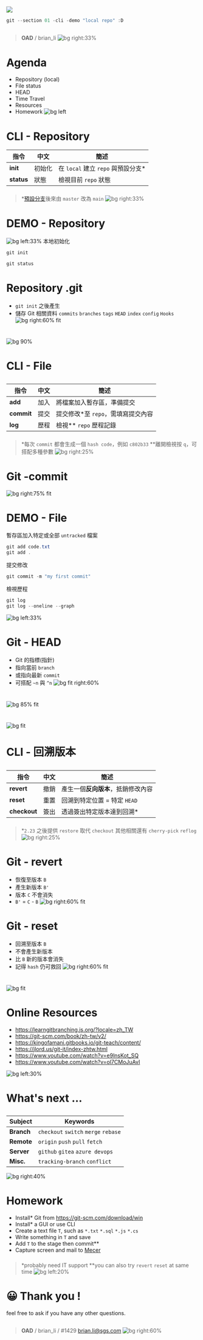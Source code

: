 ﻿---
marp: true
paginate: true
headingDivider: 1
footer: git-section-`01`
---

# 
![](../asset/gitlogo.png)
```powershell
git --section 01 -cli -demo "local repo" :D
```
##
> **OAD** / brian_li
![bg right:33%](https://picsum.photos/720?image=201)

# **A**genda
- Repository (local)
- File status
- HEAD
- Time Travel
- Resources
- Homework
![bg left](https://picsum.photos/720?image=125)


# CLI - **Repository**
|指令|中文|簡述|
|---|---|---|
|**init**|初始化|在 `local` 建立 `repo` 與預設分支*|
|**status**|狀態|檢視目前 `repo` 狀態|
###
> *[預設分支](https://www.ithome.com.tw/news/140094)後來由 `master` 改為 `main`
![bg right:33%](https://picsum.photos/720?image=609)

# DEMO - **Repository**
![bg left:33%](../asset/ignore.jpg)
本地初始化
```powershell
git init
```
```powershell
git status
```

<!-- _backgroundColor: #ddd -->

# Repository **.git**
- `git init` 之後產生
- 儲存 Git 相關資料
    `commits` `branches`
    `tags` `HEAD` `index`
    `config` `Hooks`
![bg right:60% fit](../asset/gitcomp.png)

#
![bg 90%](../asset/status.png)

# CLI - **File**
##
|指令|中文|簡述|
|---|---|---|
|**add**|加入|將檔案加入暫存區，準備提交|
|**commit**|提交|提交修改*至 `repo`，需填寫提交內容|
|**log**|歷程|檢視** `repo` 歷程記錄|
###
> *每次 `commit` 都會生成一個 `hash code`，例如 `c802b33`
**離開檢視按 `q`，可搭配多種參數
![bg right:25%](https://picsum.photos/720?image=579)

# Git -**commit**
![bg right:75% fit](../asset/commit.png)

# DEMO - **File**
暫存區加入特定或全部 `untracked` 檔案
```powershell
git add code.txt
git add .
```
提交修改
```powershell
git commit -m "my first commit"
```
檢視歷程
```powershell
git log
git log --oneline --graph
```
![bg left:33%](../asset/ignore.jpg)
<!-- _backgroundColor: #ddd -->

# Git - **HEAD**
- Git 的指標(指針)
- 指向當前 `branch`
- 或指向最新 `commit`
- 可搭配 `~n` 與 `^n`
![bg fit right:60%](../asset/head.png)

#
![bg 85% fit](../asset/gitcomp2.png)

#
![bg fit](../asset/gitdiff.jpg)

# CLI - **回溯版本**
##
|指令|中文|簡述|
|---|---|---|
|**revert**|撤銷|產生一個**反向版本**，抵銷修改內容|
|**reset**|重置|回溯到特定位置 = 特定 `HEAD`|
|**checkout**|簽出|透過簽出特定版本達到回溯*|
###
> *`2.23` 之後提供 `restore` 取代 `checkout`
其他相關還有 `cherry-pick` `reflog`
![bg right:25%](https://picsum.photos/720?image=567)

# Git - **revert**
- 恢復至版本 `B`
- 產生新版本 `B'`
- 版本 `C` 不會消失
- `B'` = `C` - `B`
![bg right:60% fit](../asset/revert.png)

# Git - **reset**
- 回溯至版本 `B`
- 不會產生新版本
- 比 `B` 新的版本會消失
- 記得 `hash` 仍可救回
![bg right:60% fit](../asset/reset.png)

#
![bg fit](../asset/resetcli.png)

# **Online** Resources
- https://learngitbranching.js.org/?locale=zh_TW
- https://git-scm.com/book/zh-tw/v2/
- https://kingofamani.gitbooks.io/git-teach/content/
- https://jlord.us/git-it/index-zhtw.html
- https://www.youtube.com/watch?v=e9lnsKot_SQ
- https://www.youtube.com/watch?v=ol7CMoJuAvI

![bg left:30%](https://picsum.photos/720?image=533)

# What's **next** ...
##
|Subject|Keywords|
|---|---|
|**Branch**|`checkout` `switch` `merge` `rebase`|
|**Remote**|`origin` `push` `pull` `fetch`|
|**Server**|`github` `gitea` `azure devops`|
|**Misc.**|`tracking-branch` `conflict`|

![bg right:40%](https://picsum.photos/720?image=444)
<!-- _class: invert -->

# Home**work**
- Install* Git from https://git-scm.com/download/win
- Install* a GUI or use CLI
- Create a text file `T`, such as `*.txt` `*.sql` `*.js` `*.cs`
- Write something in `T` and save
- Add `T` to the stage then commit**
- Capture screen and mail to [Mecer](mailto:mecer.wu@sgs.com)
###
> *probably need IT support
**you can also try `revert` `reset` at same time
![bg left:20%](https://picsum.photos/720?image=537)


# 😀 Thank you !
feel free to ask if you have any other questions.
##
> **OAD** / brian_li / #1429
brian.li@sgs.com
![bg right:60%](https://picsum.photos/720?image=505)